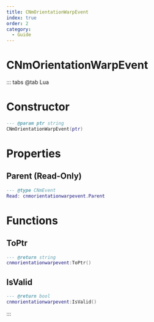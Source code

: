 ```yaml
---
title: CNmOrientationWarpEvent
index: true
order: 2
category:
  - Guide
---
```


# CNmOrientationWarpEvent

::: tabs
@tab Lua
# Constructor
```lua
--- @param ptr string
CNmOrientationWarpEvent(ptr)
```
# Properties
## Parent (Read-Only)
```lua
--- @type CNmEvent
Read: cnmorientationwarpevent.Parent
```
# Functions
## ToPtr
```lua
--- @return string
cnmorientationwarpevent:ToPtr()
```
## IsValid
```lua
--- @return bool
cnmorientationwarpevent:IsValid()
```

:::